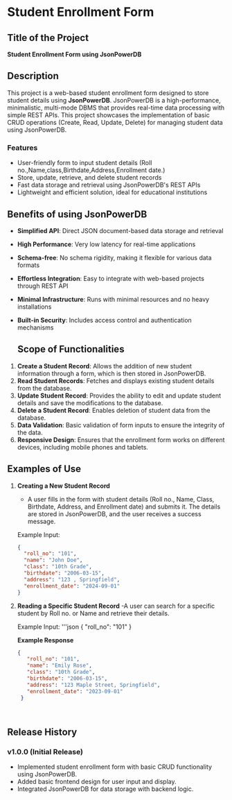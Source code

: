# Student Enrollment Form

## Title of the Project
**Student Enrollment Form using JsonPowerDB**

## Description
This project is a web-based student enrollment form designed to store student details using **JsonPowerDB**. JsonPowerDB is a high-performance, minimalistic, multi-mode DBMS that provides real-time data processing with simple REST APIs. This project showcases the implementation of basic CRUD operations (Create, Read, Update, Delete) for managing student data using JsonPowerDB.

### Features
- User-friendly form to input student details (Roll no.,Name,class,Birthdate,Address,Enrollment date.)
- Store, update, retrieve, and delete student records
- Fast data storage and retrieval using JsonPowerDB's REST APIs
- Lightweight and efficient solution, ideal for educational institutions

## Benefits of using JsonPowerDB
- **Simplified API**: Direct JSON document-based data storage and retrieval
- **High Performance**: Very low latency for real-time applications
- **Schema-free**: No schema rigidity, making it flexible for various data formats
- **Effortless Integration**: Easy to integrate with web-based projects through REST API
- **Minimal Infrastructure**: Runs with minimal resources and no heavy installations
- **Built-in Security**: Includes access control and authentication mechanisms

  ## Scope of Functionalities
1. **Create a Student Record**: Allows the addition of new student information through a form, which is then stored in JsonPowerDB.
2. **Read Student Records**: Fetches and displays existing student details from the database.
3. **Update Student Record**: Provides the ability to edit and update student details and save the modifications to the database.
4. **Delete a Student Record**: Enables deletion of student data from the database.
5. **Data Validation**: Basic validation of form inputs to ensure the integrity of the data.
6. **Responsive Design**: Ensures that the enrollment form works on different devices, including mobile phones and tablets.

## Examples of Use
1. **Creating a New Student Record**
   - A user fills in the form with student details (Roll no., Name, Class, Birthdate, Address, and Enrollment date) and submits it. The details are stored in JsonPowerDB, and the user receives a success message.

   Example Input:
   ```json
   {
     "roll_no": "101",
     "name": "John Doe",
     "class": "10th Grade",
     "birthdate": "2006-03-15",
     "address": "123 , Springfield",
     "enrollment_date": "2024-09-01"
   }
2. **Reading a Specific Student Record**
   -A user can search for a specific student by Roll no. or Name and retrieve their details.

   Example Input:
   '''json
   {
      "roll_no": "101"
   }

   **Example Response**
   ```json
   {
      "roll_no": "101",
      "name": "Emily Rose",
      "class": "10th Grade",
      "birthdate": "2006-03-15",
      "address": "123 Maple Street, Springfield",
      "enrollment_date": "2023-09-01"
    }

  

## Release History
### v1.0.0 (Initial Release)
- Implemented student enrollment form with basic CRUD functionality using JsonPowerDB.
- Added basic frontend design for user input and display.
- Integrated JsonPowerDB for data storage with backend logic.
